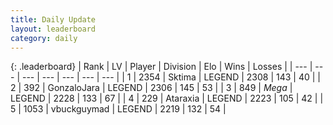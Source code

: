 ```yaml
---
title: Daily Update
layout: leaderboard
category: daily
---
```


{: .leaderboard}
| Rank | LV | Player | Division | Elo | Wins | Losses |
| --- | --- | --- | --- | --- | --- | --- |
| <span data-change="2">1</span> | 2354 | <span title="ID: 353063">Sktima</span> | LEGEND | <span data-change="41">2308</span> | <span data-change="31">143</span> | <span data-change="6">40</span> |
| <span data-change="0">2</span> | 392 | <span title="ID: 650626">GonzaloJara</span> | LEGEND | <span data-change="37">2306</span> | <span data-change="9">145</span> | <span data-change="1">53</span> |
| <span data-change="5">3</span> | 849 | <span title="ID: 651782">_Mega_</span> | LEGEND | <span data-change="15">2228</span> | <span data-change="2">133</span> | <span data-change="0">67</span> |
| <span data-change="-3">4</span> | 229 | <span title="ID: 745153">Ataraxia</span> | LEGEND | <span data-change="-46">2223</span> | <span data-change="9">105</span> | <span data-change="7">42</span> |
| <span data-change="1">5</span> | 1053 | <span title="ID: 418052">vbuckguymad</span> | LEGEND | <span data-change="4">2219</span> | <span data-change="1">132</span> | <span data-change="0">54</span> |